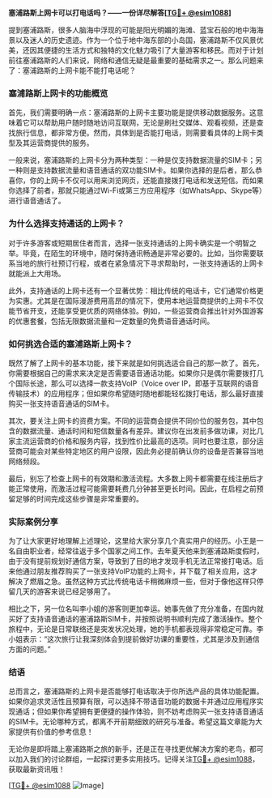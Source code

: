 **塞浦路斯上网卡可以打电话吗？——一份详尽解答[[TG💪+ @esim1088](https://t.me/s/esim1088)]**

提到塞浦路斯，很多人脑海中浮现的可能是阳光明媚的海滩、蓝宝石般的地中海海景以及迷人的历史遗迹。作为一个位于地中海东部的小岛国，塞浦路斯不仅风景优美，还因其便捷的生活方式和独特的文化魅力吸引了大量游客和移民。而对于计划前往塞浦路斯的人们来说，网络和通信无疑是最重要的基础需求之一。那么问题来了：塞浦路斯的上网卡能不能打电话呢？

### 塞浦路斯上网卡的功能概览

首先，我们需要明确一点：塞浦路斯的上网卡主要功能是提供移动数据服务。这意味着它可以帮助用户随时随地访问互联网，无论是刷社交媒体、观看视频，还是查找旅行信息，都非常方便。然而，具体到是否能打电话，则需要看具体的上网卡类型及其运营商提供的服务。

一般来说，塞浦路斯的上网卡分为两种类型：一种是仅支持数据流量的SIM卡；另一种则是支持数据流量和语音通话的双功能SIM卡。如果你选择的是后者，那么恭喜你，你的上网卡不仅可以用来浏览网页，还能直接拨打电话和发送短信。而如果你选择了前者，那就只能通过Wi-Fi或第三方应用程序（如WhatsApp、Skype等）进行语音通话了。

### 为什么选择支持通话的上网卡？

对于许多游客或短期居住者而言，选择一张支持通话的上网卡确实是一个明智之举。毕竟，在陌生的环境中，随时保持通讯畅通是非常必要的。比如，当你需要联系当地的旅行社预订行程，或者在紧急情况下寻求帮助时，一张支持通话的上网卡就能派上大用场。

此外，支持通话的上网卡还有一个显著优势：相比传统的电话卡，它们通常价格更为实惠。尤其是在国际漫游费用高昂的情况下，使用本地运营商提供的上网卡不仅能节省开支，还能享受更优质的网络体验。例如，一些运营商会推出针对外国游客的优惠套餐，包括无限数据流量和一定数量的免费语音通话时间。

### 如何挑选合适的塞浦路斯上网卡？

既然了解了上网卡的基本功能，接下来就是如何挑选适合自己的那一款了。首先，你需要根据自己的需求来决定是否需要语音通话功能。如果你只是偶尔需要拨打几个国际长途，那么可以选择一款支持VoIP（Voice over IP，即基于互联网的语音传输技术）的应用程序；但如果你希望随时随地都能轻松拨打电话，那么最好直接购买一张支持语音通话的SIM卡。

其次，要关注上网卡的资费方案。不同的运营商会提供不同价位的服务包，其中包含的数据流量、通话时间和短信数量各有差异。建议你在出发前多做功课，对比几家主流运营商的价格和服务内容，找到性价比最高的选项。同时也要注意，部分运营商可能会对某些特定地区的用户设限，因此务必提前确认你的设备是否兼容当地网络频段。

最后，别忘了检查上网卡的有效期和激活流程。大多数上网卡都需要在线注册后才能正常使用，而激活过程可能需要耗费几分钟甚至更长时间。因此，在启程之前预留足够的时间完成这些步骤是非常重要的。

### 实际案例分享

为了让大家更好地理解上述理论，这里给大家分享几个真实用户的经历。小王是一名自由职业者，经常往返于多个国家之间工作。去年夏天他来到塞浦路斯度假时，由于没有提前规划好通信方案，导致到了目的地才发现手机无法正常接打电话。后来他通过朋友推荐购买了一张支持VoIP功能的上网卡，并下载了相关应用，这才解决了燃眉之急。虽然这种方式比传统电话卡稍微麻烦一些，但对于像他这样只停留几天的游客来说已经足够用了。

相比之下，另一位名叫李小姐的游客则更加幸运。她事先做了充分准备，在国内就买好了支持语音通话的塞浦路斯SIM卡，并按照说明书顺利完成了激活操作。整个旅程中，无论是日常联络还是突发状况处理，她的手机都表现得非常稳定可靠。李小姐表示：“这次旅行让我深刻体会到提前做好功课的重要性，尤其是涉及到通信方面的问题。”

### 结语

总而言之，塞浦路斯的上网卡是否能够打电话取决于你所选产品的具体功能配置。如果你追求灵活性且预算有限，可以选择不带语音功能的数据卡并通过应用程序实现通话；但如果你希望拥有更便捷的操作体验，则不妨考虑购买一张支持语音通话的SIM卡。无论哪种方式，都离不开前期细致的研究与准备。希望这篇文章能为大家提供有价值的参考信息！

无论你是即将踏上塞浦路斯之旅的新手，还是正在寻找更优解决方案的老鸟，都可以加入我们的讨论群组，一起探讨更多实用技巧。记得关注[TG💪+ @esim1088](https://t.me/s/esim1088)，获取最新资讯哦！

[[TG💪+ @esim1088](https://t.me/s/esim1088) ![Image](https://i.postimg.cc/4NQfJmqS/Snipaste-2025-05-13-00-14-12.png)]